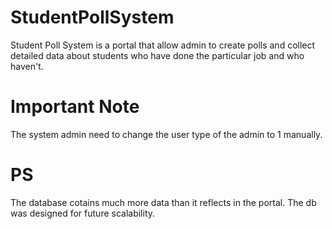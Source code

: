 # StudentPollSystem
Student Poll System is a portal that allow admin to create polls and collect detailed data about students who have done the particular job and who haven't.

# Important Note
The system admin need to change the user type of the admin to 1 manually. 

# PS
The database cotains much more data than it reflects in the portal.
The db was designed for future scalability.
